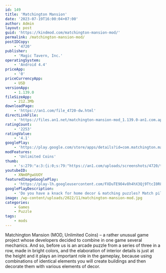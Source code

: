 ```yaml
---
id: 149
title: 'Matchington Mansion'
date: '2023-07-19T16:00:04+07:00'
author: Admin
layout: post
guid: 'https://kindmod.com/matchington-mansion-mod/'
permalink: /matchington-mansion-mod/
postIDCopy:
    - '4720'
publisher:
    - 'Magic Tavern, Inc.'
operatingSystem:
    - 'Android 4.4'
priceApp:
    - '0'
priceCurrencyApp:
    - USD
versionApp:
    - 1.139.0
fileSizeApp:
    - 212.3Mb
downloadPage:
    - 'https://an1.com/file_4720-dw.html'
directLinkFile:
    - 'https://files.an1.net/matchington-mansion-mod_1.139.0-an1.com.apk'
ratingCount:
    - '2253'
ratingValue:
    - '4.1'
googlePlay:
    - 'https://play.google.com/store/apps/details?id=com.matchington.mansion'
modFeatures:
    - 'Unlimited Coins'
thumb:
    - 's:279:"a:3:{i:0;s:79:"https://an1.com/uploads/screenshots/4720/thumbs/matchington-mansion-855356.webp";i:1;s:79:"https://an1.com/uploads/screenshots/4720/thumbs/matchington-mansion-159096.webp";i:2;s:79:"https://an1.com/uploads/screenshots/4720/thumbs/matchington-mansion-553257.webp";}";'
youtubeID:
    - XNm0PgwUUOY
featuredImageGooglePlay:
    - 'https://play-lh.googleusercontent.com/FXDuTE9O4v8h4hX3Qj9TtcI0R8V5RHOHXcOVNvoqPbELK9XaXzr3net8NP7oHQhkIJGy'
googlePlayDescription:
    - 'Do you have a knack for home decor & matching puzzles? Match pillows for a house makeover in this fun match-3 adventure!Download Matchington Mansions for Fun, Exciting Gameplay:.Match pillows & decorate your grand mansion – incredible boosters & power-up combos!.'
image: /wp-content/uploads/2022/11/matchington-mansion-mod.jpg
categories:
    - Games
    - Puzzle
tags:
    - mods
---
```


Matchington Mansion (MOD, Unlimited Coins) – a rather unusual game project whose developers decided to combine in one game several mechanics. And so, before us is an arcade puzzle from a series of three in a row, made in bright colors, and the elaboration of interior details is just at the height and it plays an important role in the gameplay, because using combinations of identical elements you will create buildings and then decorate them with various elements of decor.